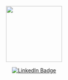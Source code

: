 
<p align="center"><img src="https://media0.giphy.com/media/v1.Y2lkPTc5MGI3NjExYTU1Mzk3MThlYmViZmM4OTVmYzkwNWJlZWRmODRiMzMzZmNhNTRmMCZjdD1n/l41lQpaXZo7GGWD0k/giphy.gif" width="150"/></p>

<p align="center">
<a href="https://www.linkedin.com/in/nuchaiwongthon"><img src="https://img.shields.io/badge/LinkedIn-blue?style=for-the-badge&logo=linkedin&logoColor=white" alt="LinkedIn Badge"></a>

<!-- ### Hi there 👋
[![Top Langs](https://github-readme-stats.vercel.app/api/top-langs/?username=nuza555xx)](https://github.com/anuraghazra/github-readme-stats)
![Nuza555xx's GitHub stats](https://github-readme-stats.vercel.app/api?username=nuza555xx&show_icons=true&bg_color=00000000)
 -->
